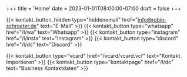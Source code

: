 +++
title = 'Home'
date = 2023-01-01T08:00:00-07:00
draft = false
+++

{{< kontakt_button_hidden type="hiddenemail" href="info@robin-schroeter.de" text="E-Mail" >}}
{{< kontakt_button type="whatsapp" href="/l/wa" text="Whatsapp" >}}
{{< kontakt_button type="instagram" href="/l/insta" text="Instagram" >}}
{{< kontakt_button type="discord" href="/l/dc" text="Discord" >}}
<!-- {{< kontakt_button type="vcard" href="/vcard/robin_schroeter.vcf" text="Kontakt Importieren" >}} <!-- APPLE --> 
<!-- {{< kontakt_button type="vcard" href="/vcard/vcard-test.vcf" text="Kontakt Importieren" >}} <!-- Android/Universell -->
{{< kontakt_button type="vcard" href="/vcard/vcard.vcf" text="Kontakt Importieren" >}} <!-- Android/Universell -->
{{< kontakt_button type="kontaktpage" href="/l/dc" text="Business Kontaktdaten" >}}
